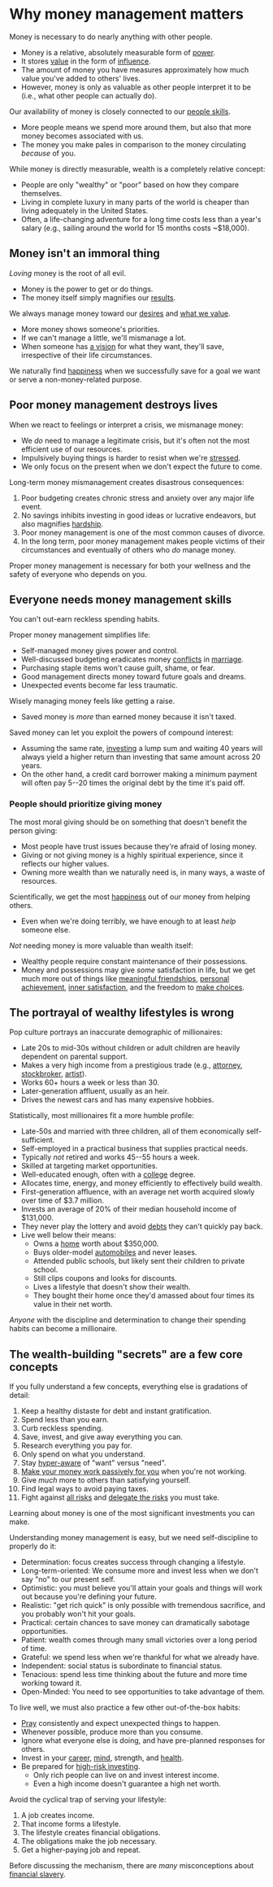 
# Why money management matters

Money is necessary to do nearly anything with other people.

- Money is a relative, absolutely measurable form of [power](power-types.md).
- It stores [value](economics.md) in the form of [influence](people-3_respect.md).
- The amount of money you have measures approximately how much value you've added to others' lives.
- However, money is only as valuable as other people interpret it to be (i.e., what other people can actually do).

Our availability of money is closely connected to our [people skills](people-1_why.md).

- More people means we spend more around them, but also that more money becomes associated with us.
- The money you make pales in comparison to the money circulating *because* of you.

While money is directly measurable, wealth is a completely relative concept:

- People are only "wealthy" or "poor" based on how they compare themselves.
- Living in complete luxury in many parts of the world is cheaper than living adequately in the United States.
- Often, a life-changing adventure for a long time costs less than a year's salary (e.g., sailing around the world for 15 months costs ~$18,000).

## Money isn't an immoral thing

*Loving* money is the root of all evil.

- Money is the power to get or do things.
- The money itself simply magnifies our [results](mind-creativity-results.md).

We always manage money toward our [desires](purpose.md) and [what we value](addiction-centers.md).

- More money shows someone's priorities.
- If we can't manage a little, we'll mismanage a lot.
- When someone has [a vision](success-3_goals.md) for what they want, they'll save, irrespective of their life circumstances.

We naturally find [happiness](happiness.md) when we successfully save for a goal we want or serve a non-money-related purpose.

## Poor money management destroys lives

When we react to feelings or interpret a crisis, we mismanage money:

- We *do* need to manage a legitimate crisis, but it's often not the most efficient use of our resources.
- Impulsively buying things is harder to resist when we're [stressed](happiness-stress.md).
- We only focus on the present when we don't expect the future to come.

Long-term money mismanagement creates disastrous consequences:

1. Poor budgeting creates chronic stress and anxiety over any major life event.
2. No savings inhibits investing in good ideas or lucrative endeavors, but also magnifies [hardship](hardship.md).
3. Poor money management is one of the most common causes of divorce.
4. In the long term, poor money management makes people victims of their circumstances and eventually of others who *do* manage money.

Proper money management is necessary for both your wellness and the safety of everyone who depends on you.

## Everyone needs money management skills

You can't out-earn reckless spending habits.

Proper money management simplifies life:

- Self-managed money gives power and control.
- Well-discussed budgeting eradicates money [conflicts](people-5_conflicts.md) in [marriage](relationships-3_marriage.md).
- Purchasing staple items won't cause guilt, shame, or fear.
- Good management directs money toward future goals and dreams.
- Unexpected events become far less traumatic.

Wisely managing money feels like getting a raise.

- Saved money is *more* than earned money because it isn't taxed.

Saved money can let you exploit the powers of compound interest:

- Assuming the same rate, [investing](money-investing.md) a lump sum and waiting 40 years will always yield a higher return than investing that same amount across 20 years.
- On the other hand, a credit card borrower making a minimum payment will often pay 5--20 times the original debt by the time it's paid off.

### People should prioritize giving money

The most moral giving should be on something that doesn't benefit the person giving:

- Most people have trust issues because they're afraid of losing money.
- Giving or not giving money is a highly spiritual experience, since it reflects our higher values.
- Owning more wealth than we naturally need is, in many ways, a waste of resources.

Scientifically, we get the most [happiness](happiness.md) out of our money from helping others.

- Even when we're doing terribly, we have enough to at least *help* someone else.

*Not* needing money is more valuable than wealth itself:

- Wealthy people require constant maintenance of their possessions.
- Money and possessions may give *some* satisfaction in life, but we get much more out of things like [meaningful friendships](people-4_friends.md), [personal achievement](success-1_why.md), [inner satisfaction](happiness-focus.md), and the freedom to [make choices](decisions.md).

## The portrayal of wealthy lifestyles is wrong

Pop culture portrays an inaccurate demographic of millionaires:

- Late 20s to mid-30s without children or adult children are heavily dependent on parental support.
- Makes a very high income from a prestigious trade (e.g., [attorney](legal-doctrines.md), [stockbroker](money-investing.md), [artist](creations.md)).
- Works 60+ hours a week or less than 30.
- Later-generation affluent, usually as an heir.
- Drives the newest cars and has many expensive hobbies.

Statistically, most millionaires fit a more humble profile:

- Late-50s and married with three children, all of them economically self-sufficient.
- Self-employed in a practical business that supplies practical needs.
- Typically *not* retired and works 45--55 hours a week.
- Skilled at targeting market opportunities.
- Well-educated enough, often with a [college](jobs-college.md) degree.
- Allocates time, energy, and money efficiently to effectively build wealth.
- First-generation affluence, with an average net worth acquired slowly over time of $3.7 million.
- Invests an average of 20% of their median household income of $131,000.
- They never play the lottery and avoid [debts](money-2_debt.md) they can't quickly pay back.
- Live well below their means:
  - Owns a [home](home-buysell.md) worth about $350,000.
  - Buys older-model [automobiles](autos.md) and never leases.
  - Attended public schools, but likely sent their children to private school.
  - Still clips coupons and looks for discounts.
  - Lives a lifestyle that doesn't show their wealth.
  - They bought their home once they'd amassed about four times its value in their net worth.

*Anyone* with the discipline and determination to change their spending habits can become a millionaire.

## The wealth-building "secrets" are a few core concepts

If you fully understand a few concepts, everything else is gradations of detail:

1. Keep a healthy distaste for debt and instant gratification.
2. Spend less than you earn.
3. Curb reckless spending.
4. Save, invest, and give away everything you can.
5. Research everything you pay for.
6. Only spend on what you understand.
7. Stay [hyper-aware](awareness.md) of "want" versus "need".
8. [Make your money work passively for you](money-investing.md) when you're not working.
9. Give *much* more to others than satisfying yourself.
10. Find legal ways to avoid paying taxes.
11. Fight against [all risks](safety-riskmgmt.md) and [delegate the risks](insurance.md) you must take.

Learning about money is one of the most significant investments you can make.

Understanding money management is easy, but we need self-discipline to properly do it:

- Determination: focus creates success through changing a lifestyle.
- Long-term-oriented: We consume more and invest less when we don't say "no" to our present self.
- Optimistic: you must believe you'll attain your goals and things will work out because you're defining your future.
- Realistic: "get rich quick" is only possible with tremendous sacrifice, and you probably won't hit your goals.
- Practical: certain chances to save money can dramatically sabotage opportunities.
- Patient: wealth comes through many small victories over a long period of time.
- Grateful: we spend less when we're thankful for what we already have.
- Independent: social status is subordinate to financial status.
- Tenacious: spend less time thinking about the future and more time working toward it.
- Open-Minded: You need to see opportunities to take advantage of them.

To live well, we must also practice a few other out-of-the-box habits:

- [Pray](spiritual-exercises-prayer.md) consistently and expect unexpected things to happen.
- Whenever possible, produce more than you consume.
- Ignore what everyone else is doing, and have pre-planned responses for others.
- Invest in your [career](jobs-1_why.md), [mind](mind-memory.md), strength, and [health](body-4_health.md).
- Be prepared for [high-risk investing](money-investing.md).
  - Only rich people can live on and invest interest income.
  - Even a high income doesn't guarantee a high net worth.

Avoid the cyclical trap of serving your lifestyle:

1. A job creates income.
2. That income forms a lifestyle.
3. The lifestyle creates financial obligations.
4. The obligations make the job necessary.
5. Get a higher-paying job and repeat.

Before discussing the mechanism, there are *many* misconceptions about [financial slavery](money-2_debt.md).
